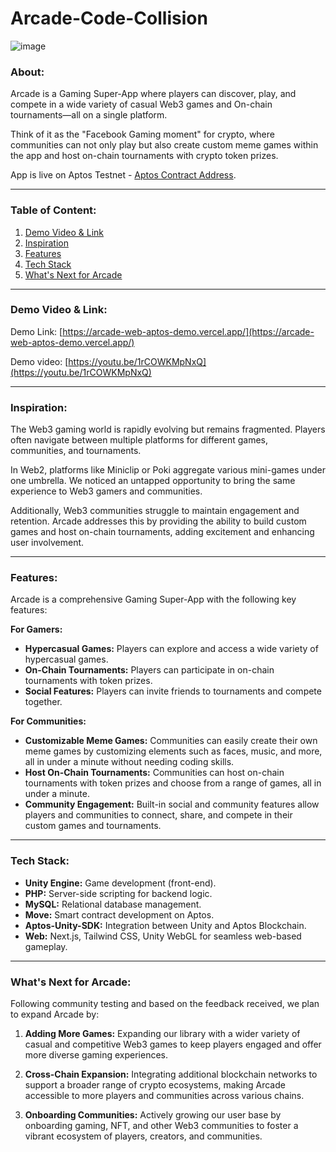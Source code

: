 # Arcade-Code-Collision
![image](https://github.com/user-attachments/assets/5b082a4c-f68c-47d1-8f23-f85f707df0f1)

### **About:**

Arcade is a Gaming Super-App where players can discover, play, and compete in a wide variety of casual Web3 games and On-chain tournaments—all on a single platform.  

Think of it as the "Facebook Gaming moment" for crypto, where communities can not only play but also create custom meme games within the app and host on-chain tournaments with crypto token prizes.

App is live on Aptos Testnet - [Aptos Contract Address](https://explorer.aptoslabs.com/account/0xf34803cc73b099b1a5b4a6d395ec19a2a282cb8467bde41f684da65321134348/transactions?network=testnet).

---

### **Table of Content:**
1. [Demo Video & Link](#demo-video-&-link)  
2. [Inspiration](#inspiration)  
3. [Features](#features)  
4. [Tech Stack](#tech-stack)  
5. [What's Next for Arcade](#what's-next-for-arcade)

---

### **Demo Video & Link:**

Demo Link: [https://arcade-web-aptos-demo.vercel.app/](https://arcade-web-aptos-demo.vercel.app/)

Demo video: [https://youtu.be/1rCOWKMpNxQ](https://youtu.be/1rCOWKMpNxQ)

---

### **Inspiration:**

The Web3 gaming world is rapidly evolving but remains fragmented. Players often navigate between multiple platforms for different games, communities, and tournaments.

 In Web2, platforms like Miniclip or Poki aggregate various mini-games under one umbrella. We noticed an untapped opportunity to bring the same experience to Web3 gamers and communities.

Additionally, Web3 communities struggle to maintain engagement and retention. Arcade addresses this by providing the ability to build custom games and host on-chain tournaments, adding excitement and enhancing user involvement.

---

### **Features:**

Arcade is a comprehensive Gaming Super-App with the following key features:

**For Gamers:**
- **Hypercasual Games:** Players can explore and access a wide variety of hypercasual games.
- **On-Chain Tournaments:** Players can participate in on-chain tournaments with token prizes.
- **Social Features:** Players can invite friends to tournaments and compete together.

**For Communities:**
- **Customizable Meme Games:** Communities can easily create their own meme games by customizing elements such as faces, music, and more, all in under a minute without needing coding skills.
- **Host On-Chain Tournaments:** Communities can host on-chain tournaments with token prizes and choose from a range of games, all in under a minute.
- **Community Engagement:** Built-in social and community features allow players and communities to connect, share, and compete in their custom games and tournaments.

---

### **Tech Stack:**
- **Unity Engine:** Game development (front-end).
- **PHP:** Server-side scripting for backend logic.
- **MySQL:** Relational database management.
- **Move:** Smart contract development on Aptos.
- **Aptos-Unity-SDK:** Integration between Unity and Aptos Blockchain.
- **Web:** Next.js, Tailwind CSS, Unity WebGL for seamless web-based gameplay.

---

### **What's Next for Arcade:**

Following community testing and based on the feedback received, we plan to expand Arcade by:

1. **Adding More Games:** Expanding our library with a wider variety of casual and competitive Web3 games to keep players engaged and offer more diverse gaming experiences.

1. **Cross-Chain Expansion:** Integrating additional blockchain networks to support a broader range of crypto ecosystems, making Arcade accessible to more players and communities across various chains.

1. **Onboarding Communities:** Actively growing our user base by onboarding gaming, NFT, and other Web3 communities to foster a vibrant ecosystem of players, creators, and communities.
